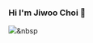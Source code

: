 ### Hi I'm Jiwoo Choi 👋

<img src="https://img.shields.io/badge/#A8B9CC?style=flat-square&logo=simpleiconsC&logoColor=white"/></a>&nbsp 

<!--
**zoowb/zoowb** is a ✨ _special_ ✨ repository because its `README.md` (this file) appears on your GitHub profile.

Here are some ideas to get you started:

- 🔭 I’m currently working on ...
- 🌱 I’m currently learning ...
- 👯 I’m looking to collaborate on ...
- 🤔 I’m looking for help with ...
- 💬 Ask me about ...
- 📫 How to reach me: ...
- 😄 Pronouns: ...
- ⚡ Fun fact: ...
-->
